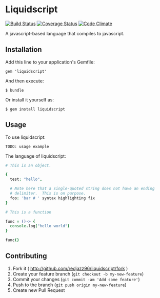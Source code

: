 # Liquidscript

[![Build Status](https://travis-ci.org/redjazz96/liquidscript.png?branch=master)](https://travis-ci.org/redjazz96/liquidscript) [![Coverage Status](https://coveralls.io/repos/redjazz96/liquidscript/badge.png?branch=master)](https://coveralls.io/r/redjazz96/liquidscript?branch=master) [![Code Climate](https://codeclimate.com/github/redjazz96/liquidscript.png)](https://codeclimate.com/github/redjazz96/liquidscript)

A javascript-based language that compiles to javascript.

## Installation

Add this line to your application's Gemfile:

    gem 'liquidscript'

And then execute:

    $ bundle

Or install it yourself as:

    $ gem install liquidscript

## Usage

To use liquidscript:

```
TODO: usage example
```

The language of liquidscript:

```coffeescript
# This is an object.

{
  test: "hello",

  # Note here that a single-quoted string does not have an ending
  # delimiter.  This is on purpose.
  foo: 'bar # ' syntax highlighting fix
}
```

```coffeescript
# This is a function

func = ()-> {
  console.log("hello world")
}

func()
```

## Contributing

1. Fork it ( http://github.com/redjazz96/liquidscript/fork )
2. Create your feature branch (`git checkout -b my-new-feature`)
3. Commit your changes (`git commit -am 'Add some feature'`)
4. Push to the branch (`git push origin my-new-feature`)
5. Create new Pull Request
